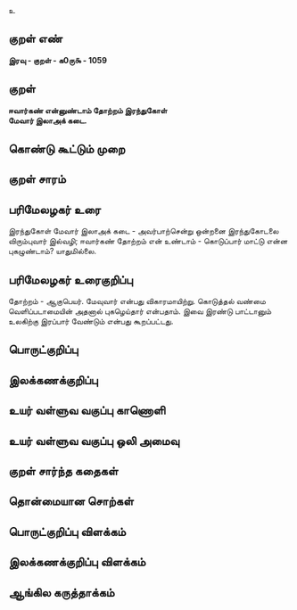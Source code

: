 உ

## குறள் எண் 

**இரவு - குறள் - க0ரு௯ - 1059**

## குறள் 

**ஈவார்கண் என்னுண்டாம் தோற்றம் இரந்துகோள்  
மேவார் இலாஅக் கடை.** 

## கொண்டு கூட்டும் முறை


## குறள் சாரம் 


## பரிமேலழகர் உரை

இரந்துகோள் மேவார் இலாஅக் கடை - அவர்பாற்சென்று ஒன்றனை இரந்துகோடலை விரும்புவார் இல்வழி; ஈவார்கண் தோற்றம் என் உண்டாம் - கொடுப்பார் மாட்டு என்ன புகழுண்டாம்? யாதுமில்லை.

## பரிமேலழகர் உரைகுறிப்பு   

தோற்றம் - ஆகுபெயர். மேவுவார் என்பது விகாரமாயிற்று. கொடுத்தல் வண்மை வெளிப்படாமையின் அதனால் புகழெய்தார் என்பதாம். இவை இரண்டு பாட்டானும் உலகிற்கு இரப்பார் வேண்டும் என்பது கூறப்பட்டது.

## பொருட்குறிப்பு 


## இலக்கணக்குறிப்பு  


## உயர் வள்ளுவ வகுப்பு காணொளி


## உயர் வள்ளுவ வகுப்பு ஒலி அமைவு 

 
## குறள் சார்ந்த கதைகள் 


## தொன்மையான சொற்கள்


## பொருட்குறிப்பு விளக்கம்


## இலக்கணக்குறிப்பு விளக்கம்


## ஆங்கில கருத்தாக்கம் 


